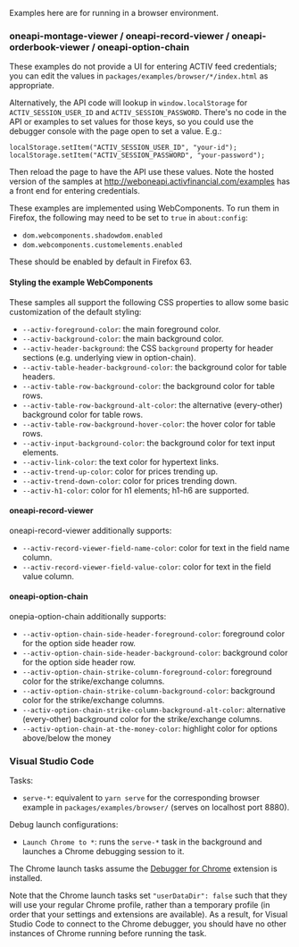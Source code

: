 Examples here are for running in a browser environment.

### oneapi-montage-viewer / oneapi-record-viewer / oneapi-orderbook-viewer / oneapi-option-chain

These examples do not provide a UI for entering ACTIV feed credentials; you can edit the values in `packages/examples/browser/*/index.html` as appropriate.

Alternatively, the API code will lookup in `window.localStorage` for `ACTIV_SESSION_USER_ID` and `ACTIV_SESSION_PASSWORD`. There's no code in the API or examples to set values for those keys, so you could use the debugger console with the page open to set a value. E.g.:
```
localStorage.setItem("ACTIV_SESSION_USER_ID", "your-id");
localStorage.setItem("ACTIV_SESSION_PASSWORD", "your-password");
```
Then reload the page to have the API use these values. Note the hosted version of the samples at http://weboneapi.activfinancial.com/examples has a front end for entering credentials.

These examples are implemented using WebComponents. To run them in Firefox, the following may need to be set to `true` in `about:config`:

* `dom.webcomponents.shadowdom.enabled`
* `dom.webcomponents.customelements.enabled`

These should be enabled by default in Firefox 63.

#### Styling the example WebComponents

These samples all support the following CSS properties to allow some basic customization of the default styling:

* `--activ-foreground-color`: the main foreground color.
* `--activ-background-color`: the main background color.
* `--activ-header-background`: the CSS `background` property for header sections (e.g. underlying view in option-chain).
* `--activ-table-header-background-color`: the background color for table headers.
* `--activ-table-row-background-color`: the background color for table rows.
* `--activ-table-row-background-alt-color`: the alternative (every-other) background color for table rows.
* `--activ-table-row-background-hover-color`: the hover color for table rows.
* `--activ-input-background-color`: the background color for text input elements.
* `--activ-link-color`: the text color for hypertext links.
* `--activ-trend-up-color`: color for prices trending up.
* `--activ-trend-down-color`: color for prices trending down.
* `--activ-h1-color`: color for h1 elements; h1-h6 are supported.

#### oneapi-record-viewer

oneapi-record-viewer additionally supports:

* `--activ-record-viewer-field-name-color`: color for text in the field name column.
* `--activ-record-viewer-field-value-color`: color for text in the field value column.

#### oneapi-option-chain

onepia-option-chain additionally supports:

* `--activ-option-chain-side-header-foreground-color`: foreground color for the option side header row.
* `--activ-option-chain-side-header-background-color`: background color for the option side header row.
* `--activ-option-chain-strike-column-foreground-color`: foreground color for the strike/exchange columns.
* `--activ-option-chain-strike-column-background-color`: background color for the strike/exchange columns.
* `--activ-option-chain-strike-column-background-alt-color`: alternative (every-other) background color for the strike/exchange columns.
* `--activ-option-chain-at-the-money-color`: highlight color for options above/below the money

### Visual Studio Code

Tasks:

* `serve-*`: equivalent to `yarn serve` for the corresponding browser example in `packages/examples/browser/` (serves on localhost port 8880).

Debug launch configurations:

* `Launch Chrome to *`: runs the `serve-*` task in the background and launches a Chrome debugging session to it.

The Chrome launch tasks assume the [Debugger for Chrome](https://marketplace.visualstudio.com/items?itemName=msjsdiag.debugger-for-chrome) extension is installed.

Note that the Chrome launch tasks set `"userDataDir": false` such that they will use your regular Chrome profile, rather than a temporary profile (in order that your settings and extensions are available). As a result, for Visual Studio Code to connect to the Chrome debugger, you should have no other instances of Chrome running before running the task.
